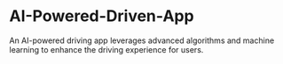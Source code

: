 # AI-Powered-Driven-App
An AI-powered driving app leverages advanced algorithms and machine learning to enhance the driving experience for users.
